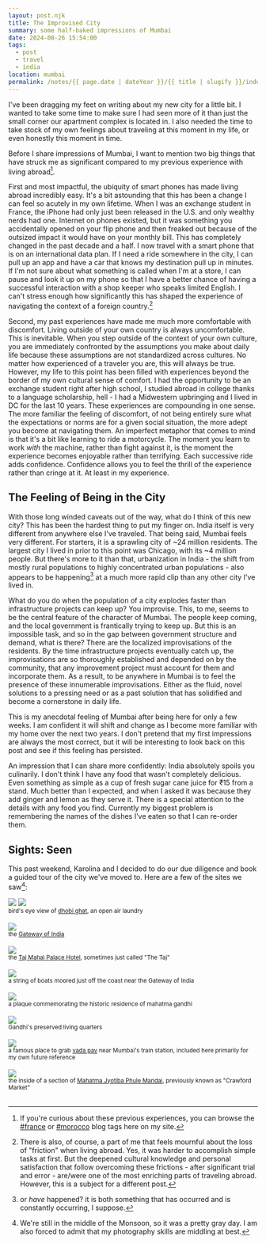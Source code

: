 ```yaml
---
layout: post.njk
title: The Improvised City
summary: some half-baked impressions of Mumbai
date: 2024-08-26 15:54:00
tags:
  - post
  - travel
  - india
location: mumbai
permalink: /notes/{{ page.date | dateYear }}/{{ title | slugify }}/index.html
---
```


I've been dragging my feet on writing about my new city for a little bit. I wanted to take some time to make sure I had seen more of it than just the small corner our apartment complex is located in. I also needed the time to take stock of my own feelings about traveling at this moment in my life, or even honestly this moment in time.

Before I share impressions of Mumbai, I want to mention two big things that have struck me as significant compared to my previous experience with living abroad[^1].

First and most impactful, the ubiquity of smart phones has made living abroad incredibly easy. It's a bit astounding that this has been a change I can feel so acutely in my own lifetime. When I was an exchange student in France, the iPhone had only just been released in the U.S. and only wealthy nerds had one. Internet on phones existed, but it was something you accidentally opened on your flip phone and then freaked out because of the outsized impact it would have on your monthly bill. This has completely changed in the past decade and a half. I now travel with a smart phone that is on an international data plan. If I need a ride somewhere in the city, I can pull up an app and have a car that knows my destination pull up in minutes. If I'm not sure about what something is called when I'm at a store, I can pause and look it up on my phone so that I have a better chance of having a successful interaction with a shop keeper who speaks limited English. I can't stress enough how significantly this has shaped the experience of navigating the context of a foreign country.[^2]

Second, my past experiences have made me much more comfortable with discomfort. Living outside of your own country is always uncomfortable. This is inevitable. When you step outside of the context of your own culture, you are immediately confronted by the assumptions you make about daily life because these assumptions are not standardized across cultures. No matter how experienced of a traveler you are, this will always be true. However, my life to this point has been filled with experiences beyond the border of my own cultural sense of comfort. I had the opportunity to be an exchange student right after high school, I studied abroad in college thanks to a language scholarship, hell - I had a Midwestern upbringing and I lived in DC for the last 10 years. These experiences are compounding in one sense. The more familiar the feeling of discomfort, of not being entirely sure what the expectations or norms are for a given social situation, the more adept you become at navigating them. An imperfect metaphor that comes to mind is that it's a bit like learning to ride a motorcycle. The moment you learn to work _with_ the machine, rather than fight against it, is the moment the experience becomes enjoyable rather than terrifying. Each successive ride adds confidence. Confidence allows you to feel the thrill of the experience rather than cringe at it. At least in my experience.

## The Feeling of Being in the City

With those long winded caveats out of the way, what do I think of this new city? This has been the hardest thing to put my finger on. India itself is very different from anywhere else I've traveled. That being said, Mumbai feels very different. For starters, it is a sprawling city of ~24 million residents. The largest city I lived in prior to this point was Chicago, with its ~4 million people. But there's more to it than that, urbanization in India - the shift from mostly rural populations to highly concentrated urban populations - also appears to be happening[^3] at a much more rapid clip than any other city I've lived in.

What do you do when the population of a city explodes faster than infrastructure projects can keep up? You improvise. This, to me, seems to be the central feature of the character of Mumbai. The people keep coming, and the local government is frantically trying to keep up. But this is an impossible task, and so in the gap between government structure and demand, what is there? There are the localized improvisations of the residents. By the time infrastructure projects eventually catch up, the improvisations are so thoroughly established and depended on by the community, that any improvement project must account for them and incorporate them. As a result, to be anywhere in Mumbai is to feel the presence of these innumerable improvisations. Either as the fluid, novel solutions to a pressing need or as a past solution that has solidified and become a cornerstone in daily life.

This is my anecdotal feeling of Mumbai after being here for only a few weeks. I am confident it will shift and change as I become more familiar with my home over the next two years. I don't pretend that my first impressions are always the most correct, but it will be interesting to look back on this post and see if this feeling has persisted.

An impression that I can share more confidently: India absolutely spoils you culinarily. I don't think I have any food that wasn't completely delicious. Even something as simple as a cup of fresh sugar cane juice for ₹15 from a stand. Much better than I expected, and when I asked it was because they add ginger and lemon as they serve it. There is a special attention to the details with any food you find. Currently my biggest problem is remembering the names of the dishes I've eaten so that I can re-order them.

## Sights: Seen
This past weekend, Karolina and I decided to do our due diligence and book a guided tour of the city we've moved to. Here are a few of the sites we saw[^4]:

<div class="dithered-hover">
  <img src="/img/blog/2024/dithered-improvised-1.png" class="blog-pic container" />
  <img src="/img/blog/2024/improvised-1.png" loading="lazy" class="blog-pic container" />
</div>
<div class="center-text"><small>bird's eye view of <a href="https://en.wikipedia.org/wiki/Dhobi_Ghat">dhobi ghat</a>, an open air laundry</small></div>
<br />

<div><img src="/img/blog/2024/improvised-2.png" loading="lazy" class="blog-pic container" /></div>
<div class="center-text"><small>the <a href="https://en.wikipedia.org/wiki/Gateway_of_India">Gateway of India</a></small></div>
<br />

<div><img src="/img/blog/2024/improvised-3.png" loading="lazy" class="blog-pic container" /></div>
<div class="center-text"><small>the <a href="https://en.wikipedia.org/wiki/Taj_Mahal_Palace_Hotel">Taj Mahal Palace Hotel</a>, sometimes just called "The Taj"</small></div>
<br />

<div><img src="/img/blog/2024/improvised-4.png" loading="lazy" class="blog-pic container" /></div>
<div class="center-text"><small>a string of boats moored just off the coast near the Gateway of India</small></div>
<br />

<div><img src="/img/blog/2024/improvised-5.png" loading="lazy" class="blog-pic container" /></div>
<div class="center-text"><small>a plaque commemorating the historic residence of mahatma gandhi</small></div>
<br />

<div><img src="/img/blog/2024/improvised-6.png" loading="lazy" class="blog-pic container" /></div>
<div class="center-text"><small>Gandhi's preserved living quarters</small></div>
<br />

<div><img src="/img/blog/2024/improvised-7.png" loading="lazy" class="blog-pic container" /></div>
<div class="center-text"><small>a famous place to grab <a href="https://en.wikipedia.org/wiki/Vada_pav">vada pav</a> near Mumbai's train station, included here primarily for my own future reference</small></div>
<br />

<div><img src="/img/blog/2024/improvised-8.png" loading="lazy" class="blog-pic container" /></div>
<div class="center-text"><small>the inside of a section of <a href="https://en.wikipedia.org/wiki/Crawford_Market">Mahatma Jyotiba Phule Mandai</a>, previously known as "Crawford Market"</small></div>
<br />

[^1]: If you're curious about these previous experiences, you can browse the [#france](/tags/france) or [#morocco](/tags/morocco) blog tags here on my site.
[^2]: There is also, of course, a part of me that feels mournful about the loss of "friction" when living abroad. Yes, it was harder to accomplish simple tasks at first. But the deepened cultural knowledge and personal satisfaction that follow overcoming these frictions - after significant trial and error - are/were one of the most enriching parts of traveling abroad. However, this is a subject for a different post.
[^3]: or _have_ happened? it is both something that has occurred and is constantly occurring, I suppose.
[^4]: We're still in the middle of the Monsoon, so it was a pretty gray day. I am also forced to admit that my photography skills are middling at best.
